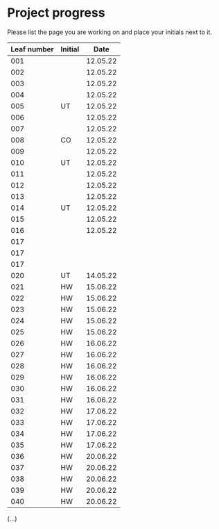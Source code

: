 # Project progress

Please list the page you are working on and place your initials next to it.

| Leaf number      | Initial | Date |
| ----------- | ----------- | ------|
|  001     |     | 12.05.22 |
|  002     |     | 12.05.22 |
|  003     |     | 12.05.22 |
|  004     |     | 12.05.22 |
|  005     | UT  | 12.05.22 |
|  006     |     | 12.05.22 |
|  007     |     | 12.05.22 |
|  008     | CO  | 12.05.22 |
|  009     |     | 12.05.22 |
|  010     | UT  | 12.05.22 |
|  011     |     | 12.05.22 |
|  012     |     | 12.05.22 |
|  013     |     | 12.05.22 |
|  014     | UT  | 12.05.22 |
|  015     |     | 12.05.22 |
|  016     |     | 12.05.22 |
|  017     |     |          |
|  017     |     |          |
|  017     |     |          |
|  020     | UT  | 14.05.22 |
|  021     | HW  | 15.06.22 |
|  022     | HW  | 15.06.22 |
|  023     | HW  | 15.06.22 |
|  024     | HW  | 15.06.22 |
|  025     | HW  | 15.06.22 |
|  026     | HW  | 16.06.22 |
|  027     | HW  | 16.06.22 |
|  028     | HW  | 16.06.22 |
|  029     | HW  | 16.06.22 |
|  030     | HW  | 16.06.22 |
|  031     | HW  | 16.06.22 |
|  032     | HW  | 17.06.22 |
|  033     | HW  | 17.06.22 |
|  034     | HW  | 17.06.22 |
|  035     | HW  | 17.06.22 |
|  036     | HW  | 20.06.22 |
|  037     | HW  | 20.06.22 |
|  038     | HW  | 20.06.22 |
|  039     | HW  | 20.06.22 |
|  040     | HW  | 20.06.22 |
(...)
